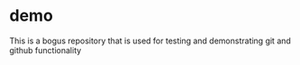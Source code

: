 # demo
This is a bogus repository that is used for testing and demonstrating git and github functionality
